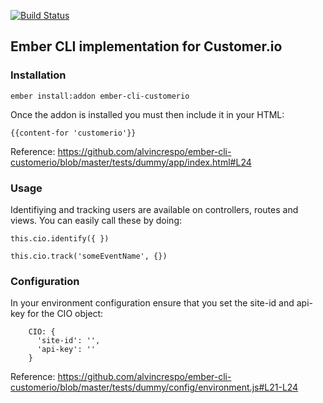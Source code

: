 [![Build Status](https://travis-ci.org/alvincrespo/ember-cli-customerio.svg)](https://travis-ci.org/alvincrespo/ember-cli-customerio)

## Ember CLI implementation for Customer.io

### Installation
`ember install:addon ember-cli-customerio`

Once the addon is installed you must then include it in your HTML:

`{{content-for 'customerio'}}`

Reference:
https://github.com/alvincrespo/ember-cli-customerio/blob/master/tests/dummy/app/index.html#L24

### Usage

Identifiying and tracking users are available on controllers, routes and
views. You can easily call these by doing:

`this.cio.identify({ })`

`this.cio.track('someEventName', {})`

### Configuration

In your environment configuration ensure that you set the site-id and
api-key for the CIO object:

```
    CIO: {
      'site-id': '',
      'api-key': ''
    }
```
Reference:
https://github.com/alvincrespo/ember-cli-customerio/blob/master/tests/dummy/config/environment.js#L21-L24
